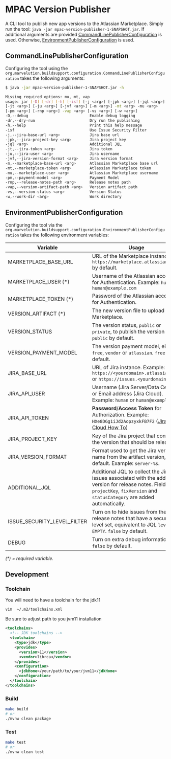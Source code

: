# MPAC Version Publisher

A CLI tool to publish new app versions to the Atlassian Marketplace.
Simply run the tool: `java -jar mpac-version-publisher-1-SNAPSHOT.jar`.
If additional arguments are provided [CommandLinePublisherConfiguration](#CommandLinePublisherConfiguration) is used.
Otherwise, [EnvironmentPublisherConfiguration](#EnvironmentPublisherConfiguration) is used.

## CommandLinePublisherConfiguration

Configuring the tool using the `org.marvelution.buildsupport.configuration.CommandLinePublisherConfiguration` takes the following 
arguments:

```bash
$ java -jar mpac-version-publisher-1-SNAPSHOT.jar -h

Missing required options: mu, mt, vap
usage: jar [-D] [-dr] [-h] [-isf] [-j <arg>] [-jpk <arg>] [-jql <arg>]
[-jt <arg>] [-ju <arg>] [-jvf <arg>] [-m <arg>] -mt <arg> -mu <arg>
[-pm <arg>] [-rnp <arg>] -vap <arg> [-vs <arg>] [-w <arg>]
-D,--debug                           Enable debug logging
-dr,--dry-run                        Dry run the publishing
-h,--help                            Print this help message
-isf                                 Use Issue Security Filter
-j,--jira-base-url <arg>             Jira base url
-jpk,--jira-project-key <arg>        Jira project key
-jql <arg>                           Additional JQL
-jt,--jira-token <arg>               Jira token
-ju,--jira-user <arg>                Jira username
-jvf,--jira-version-format <arg>     Jira version format
-m,--marketplace-base-url <arg>      Atlassian Marketplace base url
-mt,--marketplace-token <arg>        Atlassian Marketplace token
-mu,--marketplace-user <arg>         Atlassian Marketplace username
-pm,--payment-model <arg>            Payment Model
-rnp,--release-notes-path <arg>      Release notes path
-vap,--version-artifact-path <arg>   Version artifact path
-vs,--version-status <arg>           Version Status
-w,--work-dir <arg>                  Work directory
```

## EnvironmentPublisherConfiguration

Configuring the tool via the `org.marvelution.buildsupport.configuration.EnvironmentPublisherConfiguration` takes the following 
environment variables:

| Variable                    | Usage                                                                                                                                                                           |
|-----------------------------|---------------------------------------------------------------------------------------------------------------------------------------------------------------------------------|
| MARKETPLACE_BASE_URL        | URL of the Marketplace instance, `https://marketplace.atlassian.com` by default.                                                                                                |
| MARKETPLACE_USER (*)        | Username of the Atlassian account for Authentication. Example: `human` or `human@example.com`                                                                                   |
| MARKETPLACE_TOKEN (*)       | Password of the Atlassian account for Authentication.                                                                                                                           |
| VERSION_ARTIFACT (*)        | The new version file to upload to the Marketplace.                                                                                                                              |
| VERSION_STATUS              | The version status, `public` or `private`, to publish the version as, `public` by default.                                                                                      |
| VERSION_PAYMENT_MODEL       | The version payment model, either `free`, `vendor` or `atlassian`. `free` by default.                                                                                           |
| JIRA_BASE_URL               | URL of Jira instance. Example: `https://<yourdomain>.atlassian.net` or `https://issues.<yourdomain>.com`                                                                        |
| JIRA_API_USER               | Username (Jira Server/Data Center) or Email address (Jira Cloud). Example: `human` or `human@example.com`                                                                       |
| JIRA_API_TOKEN              | **Password**/**Access Token** for Authorization. Example: `HXe8DGg1iJd2AopzyxkFB7F2` ([Jira Cloud How To](https://confluence.atlassian.com/cloud/api-tokens-938839638.html))    |
| JIRA_PROJECT_KEY            | Key of the Jira project that contains the version that should be released.                                                                                                      |
| JIRA_VERSION_FORMAT         | Format used to get the Jira version name from the artifact version, `%s` by default. Example: `server-%s`.                                                                      |
| ADDITIONAL_JQL              | Additional JQL to collect the Jira issues associated with the add-on version for release notes. Fields `projectKey`, `fixVersion` and `statusCategory` are added automatically. |
| ISSUE_SECURITY_LEVEL_FILTER | Turn on to hide issues from the release notes that have a security level set, equivalent to JQL `level is EMPTY`. `false` by default.                                           |
| DEBUG                       | Turn on extra debug information. `false` by default.                                                                                                                            |

_(*) = required variable._


## Development

### Toolchain

You will need to have a toolchain for the jdk11

`vim  ~/.m2/toolchains.xml`

Be sure to adjust path to you jvm11 installation

```xml
<toolchains>
  <!-- JDK toolchains -->
  <toolchain>
    <type>jdk</type>
    <provides>
      <version>11</version>
      <vendor>librca</vendor>
    </provides>
    <configuration>
      <jdkHome>/your/path/to/your/jvm11</jdkHome>
    </configuration>
  </toolchain>
</toolchains>
```

### Build

```bash
make build
# or
./mvnw clean package
```

### Test

```bash
make test
# or
./mvnw clean test
```
